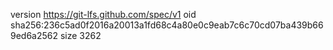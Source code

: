 version https://git-lfs.github.com/spec/v1
oid sha256:236c5ad0f2016a20013a1fd68c4a80e0c9eab7c6c70cd07ba439b669ed6a2562
size 3262
